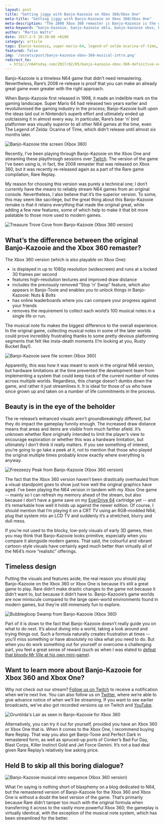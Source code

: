 ```yaml
---
layout: post
title: "Getting jiggy with Banjo-Kazooie on Xbox 360/Xbox One"
meta-title: "Getting jiggy with Banjo-Kazooie on Xbox 360/Xbox One"
meta-description: "The 2008 Xbox 360 remaster is Banjo-Kazooie is the definitive version of the game. We explain why."
meta-keyword: "banjo-kazooie, banjo-kazooie xbla, banjo-kazooie xbox, banjo-kazooie remaster, rare, xbox"
author: "Martin Watts"
date: 2017-2-5 10:30:00 +0100
category: article
tags: [banjo-kazooie, super-mario-64, legend-of-zelda-ocarina-of-time, perfect-dark]
featured: false
img: '/assets/post/banjo-kazooie-xbox-360-musical-intro.png'
redirect_to:
  - http://n64today.com/2017/02/05/banjo-kazooie-xbox-360-definitive-version/
---
```

Banjo-Kazooie is a timeless N64 game that didn’t need remastering. Nevertheless, Rare’s 2008 re-release is proof that you can make an already great game even greater with the right approach.

When Banjo-Kazooie first released in 1998, it made an indelible mark on the gaming landscape. Super Mario 64 had released two years earlier and revolutionised the gaming industry in the process; Banjo-Kazooie built upon the ideas laid out in Nintendo’s superb effort and ultimately ended up outclassing it in almost every way. In particular, Rare’s bear ‘n’ bird platformer was visually superior to all other N64 games at the time, even The Legend of Zelda: Ocarina of Time, which didn’t release until almost six months later.

![Banjo-Kazooie title screen (Xbox 360)](/assets/post/banjo-kazooie-xbox-360-title-screen.png)

Recently, I’ve been playing through Banjo-Kazooie on the Xbox One and streaming these playthrough sessions over [Twitch](https://www.twitch.tv/n64chap). The version of the game I’ve been using is, in fact, the 2008 remaster that was released on Xbox 360, but it was recently re-released again as a part of the Rare game compilation, Rare Replay.

My reason for choosing this version was purely a technical one; I don’t currently have the means to reliably stream N64 games from an original console. Nevertheless, I also believe that it’s the superior version. To some, this may seem like sacrilege, but the great thing about this Banjo-Kazooie remake is that it retains everything that made the original great, while adding a few new features, some of which help to make it that bit more palatable to those more used to modern games.

![Treasure Trove Cove from Banjo-Kazooie (Xbox 360 version)](/assets/post/banjo-kazooie-xbox-360-treasure-trove-cove.png)

## What’s the difference between the original Banjo-Kazooie and the Xbox 360 remaster? ##

The Xbox 360 version (which is also playable on Xbox One):

- is displayed in up to 1080p resolution (widescreen) and runs at a locked 30 frames per second
- features high-resolution textures and improved draw distance
- includes the previously removed “Stop ‘n’ Swop” feature, which also appears in Banjo-Tooie and enables you to unlock things in Banjo-Kazooie: Nuts & Bolts
- has online leaderboards where you can compare your progress against your friends
- removes the requirement to collect each world’s 100 musical notes in a single life or run.

The musical note fix makes the biggest difference to the overall experience. In the original game, collecting musical notes in some of the later worlds could prove incredibly frustrating thanks to some pretty devious platforming segments that felt like insta-death moments (I’m looking at you, Rusty Bucket Bay!).

![Banjo-Kazooie save file screen (Xbox 360)](/assets/post/banjo-kazooie-xbox-360-save-file-screen.png)

Apparently, this was how it was meant to work in the original N64 version, but hardware limitations at the time prevented the development team from implementing a system that could keep track of the current number of notes across multiple worlds. Regardless, this change doesn’t dumbs down the game, and rather it just streamlines it. It is ideal for those of us who have since grown up and taken on a number of life commitments in the process.

## Beauty is in the eye of the beholder ##

The re-release’s enhanced visuals aren’t groundbreakingly different, but they do impact the gameplay funnily enough. The increased draw distance means that areas and items are visible from much farther afield. It’s unknown whether Rare originally intended to limit the player’s view to encourage exploration or whether this was a hardware limitation, but ultimately I don’t think it really matters. If you see something of interest, you’re going to go take a peek at it, not to mention that those who played the original multiple times probably know exactly where everything is anyway.

![Freezeezy Peak from Banjo-Kazooie (Xbox 360 version)](/assets/post/banjo-kazooie-xbox-360-freezeezy-peak.png)

The fact that the Xbox 360 version haven’t been drastically overhauled from a visual standpoint goes to show just how well the original graphics have aged. I’ve been playing the N64 version in tandem with my Xbox One game -- mainly so I can refresh my memory ahead of the stream, but also because I don’t have a game save on my [EverDrive 64](/article/2017/01/29/everdrive-64-guide-what-is-it-and-should-you-buy-one.html) cartridge yet -- and it’s remarkable how well it holds up against the newer edition. Of course, I should mention that I’m playing it on a CRT TV using an RGB-modded N64; plug that system into an LCD TV and suddenly it’s a stretched, blurry and dull mess.

If you’re not used to the blocky, low-poly visuals of early 3D games, then you may think that Banjo-Kazooie looks primitive, especially when you compare it alongside modern games. That said, the colourful and vibrant cartoon-style visuals have certainly aged much better than virtually all of the N64’s more “realistic” offerings.

## Timeless design ##

Putting the visuals and features aside, the real reason you should play Banjo-Kazooie on the Xbox 360 or Xbox One is because it’s still a great game to play. Rare didn’t make drastic changes to the game not because it didn’t want to, but because it didn’t have to. Banjo-Kazooie’s game worlds are now miniscule compared to the large open-world environments found in modern games, but they’re still immensely fun to explore.

![Bubblegloop Swamp from Banjo-Kazooie (Xbox 360)](/assets/post/banjo-kazooie-xbox-360-bubblegloop-swamp.png)

Part of it is down to the fact that Banjo-Kazooie doesn’t really guide you on what to do next. It’s about diving into a world, taking a look around and trying things out. Such a formula naturally creates frustration at times -- you’ll miss something or have absolutely no idea what you need to do. But when you do work something out for yourself or overcome a challenging part, you feel a great sense of reward (such as when I was elated to [defeat that bloody Mr Vile at his own mini-game](https://clips.twitch.tv/n64chap/InquisitiveWoodpeckerTheThing)).

## Want to learn more about Banjo-Kazooie for Xbox 360 and Xbox One? ##

Why not check out our stream? [Follow us on Twitch](https://www.twitch.tv/n64chap) to receive a notification when we’re next live. You can also follow us on [Twitter](http://twitter.com/n64gamers), where we’re able to give advance notice of when we’ll be streaming. If you want to see earlier broadcasts, we’ve also got recorded versions up on Twitch and [YouTube](https://www.youtube.com/channel/UCoGRm4SateQRxYjTQrGP3NQ).

![Gruntilda's Lair as seen in Banjo-Kazooie for Xbox 360](/assets/post/banjo-kazooie-xbox-360-gruntilda-lair-vine-climbing.png)

Alternatively, you can try it out for yourself, provided you have an Xbox 360 or Xbox One that is. When it comes to the Xbox One, I recommend buying Rare Replay. That way you also get Banjo-Tooie and Perfect Dark in remastered form, as well as spruced-up ports of Conker’s Bad Fur Day, Blast Corps, Killer Instinct Gold and Jet Force Gemini. It’s not a bad deal given Rare Replay’s relatively low asking price.

## Held B to skip all this boring dialogue? ##

![Banjo-Kazooie musical intro sequence (Xbox 360 version)](/assets/post/banjo-kazooie-xbox-360-musical-intro.png)

What I’m saying is nothing short of blasphemy on a blog dedicated to N64, but the remastered version of Banjo-Kazooie for the Xbox 360 and Xbox One is without a doubt the best version of the game. That’s primarily because Rare didn’t tamper too much with the original formula when transferring it across to the vastly more powerful Xbox 360; the gameplay is virtually identical, with the exception of the musical note system, which has been streamlined for the better.

